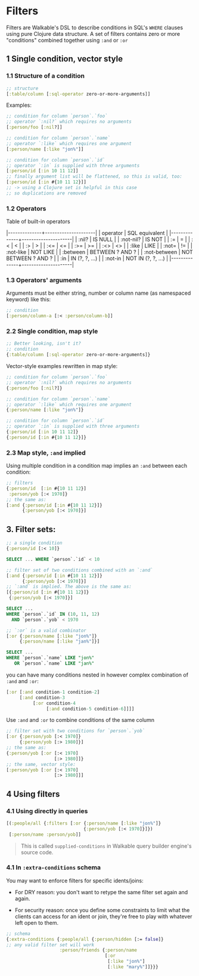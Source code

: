 # Filters

Filters are Walkable's DSL to describe conditions in SQL's `WHERE`
clauses using pure Clojure data structure. A set of filters contains
zero or more "conditions" combined together using `:and` or `:or`

## 1 Single condition, vector style

### 1.1 Structure of a condition

```clj
;; structure
[:table/column [:sql-operator zero-or-more-arguments]]
```

Examples:

```clj
;; condition for column `person`.`foo`
;; operator `:nil?` which requires no arguments
[:person/foo [:nil?]]

;; condition for column `person`.`name`
;; operator `:like` which requires one argument
[:person/name [:like "jon%"]]

;; condition for column `person`.`id`
;; operator `:in` is supplied with three arguments
[:person/id [:in 10 11 12]]
;; finally argument list will be flattened, so this is valid, too:
[:person/id [:in #{10 11 12}]]
;; -> using a Clojure set is helpful in this case
;; so duplications are removed
```
### 1.2 Operators

Table of built-in operators

|--------------+---------------------|
| operator     | SQL equivalent      |
|--------------+---------------------|
| :nil?        | IS NULL             |
| :not-nil?    | IS NOT              |
| :=           | =                   |
| :<           | <                   |
| :>           | >                   |
| :<=          | <=                  |
| :>=          | >=                  |
| :<>          | <>                  |
| :like        | LIKE                |
| :not=        | !=                  |
| :not-like    | NOT LIKE            |
| :between     | BETWEEN ? AND ?     |
| :not-between | NOT BETWEEN ? AND ? |
| :in          | IN (?, ?, ...)      |
| :not-in      | NOT IN (?, ?, ...)  |
|--------------+---------------------|


### 1.3 Operators' arguments

Arguments must be either string, number or column name (as namespaced
keyword) like this:

```clj
;; condition
[:person/column-a [:< :person/column-b]]
```

### 2.2 Single condition, map style

```clj
;; Better looking, isn't it?
;; condition
{:table/column [:sql-operator zero-or-more-arguments]}
```

Vector-style examples rewritten in map style:

```clj
;; condition for column `person`.`foo`
;; operator `:nil?` which requires no arguments
{:person/foo [:nil?]}

;; condition for column `person`.`name`
;; operator `:like` which requires one argument
{:person/name [:like "jon%"]}

;; condition for column `person`.`id`
;; operator `:in` is supplied with three arguments
{:person/id [:in 10 11 12]}
{:person/id [:in #{10 11 12}]}
```

### 2.3 Map style, `:and` implied

Using multiple condition in a condition map implies an `:and` between
each condition:

```clj
;; filters
{:person/id  [:in #{10 11 12}]
 :person/yob [:< 1970]}
;; the same as:
[:and {:person/id [:in #{10 11 12}]}
      {:person/yob [:< 1970]}]
```

## 3. Filter sets:

```clj
;; a single condition
{:person/id [:< 10]}
```

```sql
SELECT ... WHERE `person`.`id` < 10
```

```clj
;; filter set of two conditions combined with an `:and`
[:and {:person/id [:in #{10 11 12}]}
      {:person/yob [:< 1970]}]
;; `:and` is implied. The above is the same as:
[{:person/id [:in #{10 11 12}]}
 {:person/yob [:< 1970]}]
```

```sql
SELECT ...
WHERE `person`.`id` IN (10, 11, 12)
  AND `person`.`yob` < 1970
```

```clj
;; `:or` is a valid combinator
[:or {:person/name [:like "jon%"]}
     {:person/name [:like "jan%"]}]
```

```sql
SELECT ...
WHERE `person`.`name` LIKE "jon%"
   OR `person`.`name` LIKE "jan%"
```

you can have many conditions nested in however complex combination of
`:and` and `:or`:

```clj
[:or [:and condition-1 condition-2]
     [:and condition-3
          [:or condition-4
               [:and condition-5 condition-6]]]]
```

Use `:and` and `:or` to combine conditions of the same column

```clj
;; filter set with two conditions for `person`.`yob`
[:or {:person/yob [:< 1970]}
     {:person/yob [:> 1980]}]
;; the same as:
{:person/yob [:or [:< 1970]
                  [:> 1980]]}
;; the same, vector style:
[:person/yob [:or [:< 1970]
                  [:> 1980]]]
```

## 4 Using filters

### 4.1 Using directly in queries

```clj
[(:people/all {:filters [:or {:person/name [:like "jon%"]}
                             {:person/yob [:< 1970]}]})
 [:person/name :person/yob]]
```

> This is called `supplied-conditions` in Walkable query builder
  engine's source code.

### 4.1 In `:extra-conditions` schema

You may want to enforce filters for specific idents/joins:

- For DRY reason: you don't want to retype the same filter set again
  and again.

- For security reason: once you define some constraints to limit what
  the clients can access for an ident or join, they're free to play
  with whatever left open to them.

```clj
;; schema
{:extra-conditions {:people/all {:person/hidden [:= false]}
;; any valid filter set will work
                    :person/friends {:person/name
                                     [:or
                                      [:like "jon%"]
                                      [:like "mary%"]]}}}
```